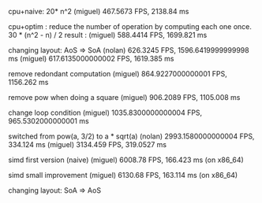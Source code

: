 cpu+naive: 20* n^2
(miguel) 467.5673 FPS, 2138.84 ms

cpu+optim : 
reduce the number of operation by computing each one once.
30 * (n^2 - n) / 2
result : 
(miguel) 588.4414 FPS, 1699.821 ms

changing layout: AoS => SoA
(nolan) 626.3245 FPS, 1596.6419999999998 ms
(miguel) 617.6135000000002 FPS, 1619.385 ms

remove redondant computation
(miguel) 864.9227000000001 FPS, 1156.262 ms

remove pow when doing a square
(miguel) 906.2089 FPS, 1105.008 ms

change loop condition
(miguel) 1035.8300000000004 FPS, 965.5302000000001 ms

switched from pow(a, 3/2) to a * sqrt(a)
(nolan) 2993.1580000000004 FPS, 334.124 ms
(miguel) 3134.459 FPS, 319.0527 ms

simd first version (naive)
(miguel) 6008.78 FPS, 166.423 ms (on x86_64)

simd small improvement
(miguel) 6130.68 FPS, 163.114 ms (on x86_64)


changing layout:  SoA => AoS
